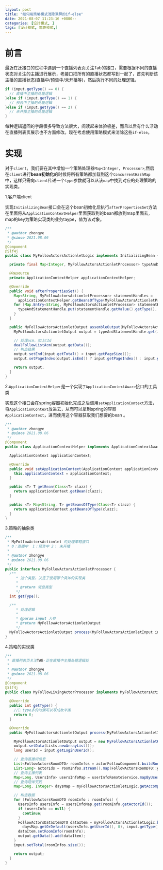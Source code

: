 ```yaml
---
layout: post
title: "如何用策略模式消除满屏的if-else"
date: 2021-08-07 11:23:16 +0800--
categories: [设计模式, ]
tags: [设计模式, 策略模式,]  
---
```


# 前言

最近在迁接口的过程中遇到一个直播列表页关注Tab的接口，需要根据不同的直播状态对关注的主播进行展示，老接口把所有的直播状态都写到一起了，首先判断该主播的直播状态(直播中/预告中/未开播等)，然后执行不同的处理逻辑。

```java
if (input.getType() == 0) {
  // 直播中主播的处理逻辑
}else if (input.getType() == 1) {
  // 预告中主播的处理逻辑
}else if (input.getType() == 2) {
  // 未开播主播的处理逻辑
}
```

每种逻辑返回的字段很多导致方法很大，阅读起来体验极差，而且以后有什么活动在直播列表页展示也不方面修改。现在考虑使用策略模式来消除这些`if-else`。



# 实现

对于`client`，我们要在其中增加一个策略处理器`Map<Integer, Processor>`,然后在`client`进行**bean初始化**的时候将所有策略都加载到这个`ConcurrentHashMap`中，这样只需向`client`传递一个`type`参数就可以从该`map`中找到对应的处理策略的实现类。

1.客户端client

实现`InitializingBean`接口会在这个bean初始化后执行`afterPropertiesSet`方法在里面将从`ApplicationContextHelper`里面获取到的bean都放到map里面去，map的key为策略实现类的业务taype，值为该对象。

```java
/**
 * @author zhongye
 * @since 2021.08.06
 */
@Component
@Slf4j
public class MyFollowActorsActionletLogic implements InitializingBean {

  private final Map<Integer, MyFollowActorsActionletProcessor> typeAndStatementHandle = new ConcurrentHashMap<>();

  @Resource
  private ApplicationContextHelper applicationContextHelper;

  @Override
  public void afterPropertiesSet() {
    Map<String, MyFollowActorsActionletProcessor> statementHandles = 
      applicationContextHelper.getBeansOfType(MyFollowActorsActionletProcessor.class);
    for (Map.Entry<String, MyFollowActorsActionletProcessor> statementHandle : statementHandles.entrySet()) {
      typeAndStatementHandle.put(statementHandle.getValue().getType(), statementHandle.getValue());
    }
  }

  public MyFollowActorsActionletOutput assembleOutput(MyFollowActorsActionletInput input) {
    MyFollowActorsActionletOutput output = typeAndStatementHandle.get(input.getType()).process(input);

    // 处理acm，加上tId
    dealFollowListAcm(output.getData());
    // 构造结果
    output.setEnd(input.getTotal() < input.getPageSize());
    output.setPageIndex(output.isEnd() ? input.getPageIndex() : input.getPageIndex() + 1);

    return output;
  }
}
```

2.`ApplicationContextHelper`是一个实现`了ApplicationContextAware`接口的工具类

实现这个接口会在spring容器初始化完成之后调用`setApplicationContext`方法，将`ApplicationContext`放进去，从而可以拿到spring的容器`ApplicationContext`，进而使用这个容器获取我们想要的bean 。

```java
/**
 * @author zhongye
 * @since 2021.08.06
 */
@Component
public class ApplicationContextHelper implements ApplicationContextAware {

  ApplicationContext applicationContext;

  @Override
  public void setApplicationContext(ApplicationContext applicationContext) throws BeansException {
    this.applicationContext = applicationContext;
  }

  public <T> T getBean(Class<T> clazz) {
    return applicationContext.getBean(clazz);
  }

  public <T> Map<String, T> getBeansOfType(Class<T> clazz) {
    return applicationContext.getBeansOfType(clazz);
  }
}
```

3.策略的抽象类

```java
/**
 * MyFollowActorsActionlet 的处理策略接口
 * 0：直播中  1：预告中 2： 未开播
 *
 * @author zhongye
 * @since 2021.08.06
 */
public interface MyFollowActorsActionletProcessor {
  /**
     * 这个类型，决定了使用哪个具体的实现类
     *
     * @return 消息类型
     */
  int getType();

  /**
     * 处理逻辑
     *
     * @param input 入参
     * @return MyFollowActorsActionletOutput
     */
  MyFollowActorsActionletOutput process(MyFollowActorsActionletInput input);
}
```

4.策略的实现类

```java
/**
 * 直播列表页关注TAB-正在直播中主播处理逻辑处
 *
 * @author zhongye
 * @since 2021.08.06
 */
@Component
@Slf4j
public class MyFollowLivingActorProcessor implements MyFollowActorsActionletProcessor {
  
  @Override
  public int getType() {
    //🤔 type多的时候可以写成枚举类
    return 0;
  }

  @Override
  public MyFollowActorsActionletOutput process(MyFollowActorsActionletInput input) {

    MyFollowActorsActionletOutput output = new MyFollowActorsActionletOutput();
    output.setData(Lists.newArrayList());
    long userId = input.getLoginUserId();

    // 查询直播间信息
    List<FollowActorsRoomDTO> roomInfos = actorFollowComponent.buildRoomList(userId, input.getPageIndex(), input.getPageSize());
    List<Long> actorIds = roomInfos.stream().map(FollowActorsRoomDTO::getActorId).collect(Collectors.toList());
    // 查询主播列表
    Map<Long, UsersInfo> usersInfoMap = userInfoRemoteService.mapByUserIds(actorIds);
    // 查询陪伴天数
    Map<Long, Integer> daysMap = myFollowActorsActionletLogic.getAccompanyDaysByUser(userId, actorIds);

    // 构造数据
    for (FollowActorsRoomDTO roomInfo : roomInfos) {
      UsersInfo usersInfo = usersInfoMap.get(roomInfo.getActorId());
      if (usersInfo == null) {
        continue;
      }
      FollowActorsDataItemDTO dataItem = myFollowActorsActionletLogic.buildDataItem(
        daysMap.getOrDefault(usersInfo.getUserId(), 0), input.getType(), usersInfo);
      dataItem.setRoomInfo(roomInfo);
      output.getData().add(dataItem);
    }
    input.setTotal(roomInfos.size());

    return output;
  }
}
```

